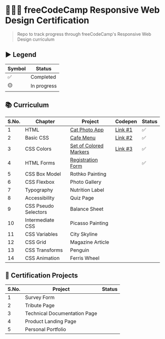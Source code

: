 # 👩🏽‍💻 freeCodeCamp Responsive Web Design Certification
> Repo to track progress through freeCodeCamp's Responsive Web Design curriculum

## ▶ Legend
|Symbol|Status|
|------|------|
|✅|Completed|
|🟡| In progress|

## 📚 Curriculum
|S.No.|Chapter|Project|Codepen|Status|
|-----|-------|-------|------|-------|
|1| HTML| [Cat Photo App](https://github.com/balapriyac/fCC-responsive-web-design/blob/main/1-cat-photo-app.html)|[Link #1](https://codepen.io/balapriya/pen/poareNM)|✅|
|2|Basic CSS|[Cafe Menu](https://github.com/balapriyac/fCC-responsive-web-design/tree/main/2-cafe-menu)|[Link #2](https://codepen.io/balapriya/pen/ExQbVdM)|✅|
|3|CSS Colors|[Set of Colored Markers](https://github.com/balapriyac/fCC-responsive-web-design/tree/main/3-color-markers)|[Link #3](https://codepen.io/balapriya/pen/jOZZYaY)|✅|
|4|HTML Forms|[Registration Form](https://github.com/balapriyac/fCC-responsive-web-design/tree/main/4-registration-form)||✅|
|5|CSS Box Model|Rothko Painting|||
|6|CSS Flexbox|Photo Gallery|||
|7|Typography|Nutrition Label|||
|8|Accessibility|Quiz Page|||
|9|CSS Pseudo Selectors|Balance Sheet|||
|10|Intermediate CSS|Picasso Painting|||
|11|CSS Variables|City Skyline|||
|12|CSS Grid|Magazine Article|||
|13|CSS Transforms|Penguin|||
|14|CSS Animation|Ferris Wheel|||

## 🎯 Certification Projects
|S.No.|Project|Status|
|-----|-------|------|
|1| Survey Form||
|2|Tribute Page||
|3|Technical Documentation Page||
|4|Product Landing Page||
|5|Personal Portfolio||
